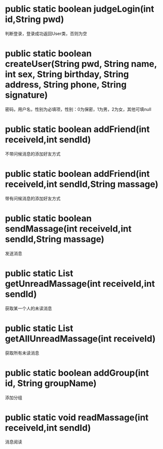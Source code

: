 # public static boolean judgeLogin(int id,String pwd)
判断登录，登录成功返回User类，否则为空
# public static boolean createUser(String pwd, String name, int sex, String birthday, String address, String phone, String signature)
密码，用户名，性别为必填项，性别：0为保密，1为男，2为女，其他可填null
# public static boolean addFriend(int receiveId,int sendId)
不带问候消息的添加好友方式
# public static boolean addFriend(int receiveId,int sendId,String massage)
带有问候消息的添加好友方式
# public static boolean sendMassage(int receiveId,int sendId,String massage)
发送消息
# public static List getUnreadMassage(int receiveId,int sendId)
获取某一个人的未读消息
# public static List getAllUnreadMassage(int receiveId)
获取所有未读消息
# public static boolean addGroup(int id, String groupName)
添加分组
# public static void readMassage(int receiveId,int sendId)
消息阅读

